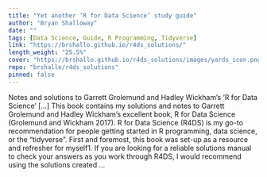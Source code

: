 ```yaml
---
title: "Yet another ‘R for Data Science’ study guide"
author: "Bryan Shalloway"
date: ""
tags: [Data Science, Guide, R Programming, Tidyverse]
link: "https://brshallo.github.io/r4ds_solutions/"
length_weight: "25.5%"
cover: "https://brshallo.github.io/r4ds_solutions/images/yards_icon.png"
repo: "brshallo/r4ds_solutions"
pinned: false
---
```


Notes and solutions to Garrett Grolemund and Hadley Wickham’s ‘R for Data Science’ [...] This book contains my solutions and notes to Garrett Grolemund and Hadley Wickham’s excellent book, R for Data Science (Grolemund and Wickham 2017). R for Data Science (R4DS) is my go-to recommendation for people getting started in R programming, data science, or the “tidyverse”. First and foremost, this book was set-up as a resource and refresher for myself1. If you are looking for a reliable solutions manual to check your answers as you work through R4DS, I would recommend using the solutions created ...
